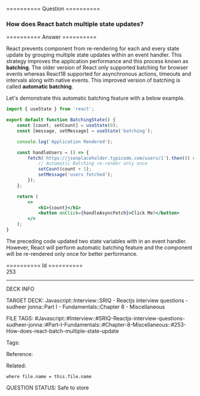 ========== Question ==========  

### How does React batch multiple state updates?  

========== Answer ==========  

React prevents component from re-rendering for each and every state update by grouping multiple state updates within an event handler. This strategy improves the application performance and this process known as **batching**. The older version of React only supported batching for browser events whereas React18 supported for asynchronous actions, timeouts and intervals along with native events. This improved version of batching is called **automatic batching**.

Let's demonstrate this automatic batching feature with a below example.

```jsx
import { useState } from 'react';

export default function BatchingState() {
    const [count, setCount] = useState(0);
    const [message, setMessage] = useState('batching');

    console.log('Application Rendered');

    const handleUsers = () => {
        fetch('https://jsonplaceholder.typicode.com/users/1').then(() => {
            // Automatic Batching re-render only once
            setCount(count + 1);
            setMessage('users fetched');
        });
    };

    return (
        <>
            <h1>{count}</h1>
            <button onClick={handleAsyncFetch}>Click Me!</button>
        </>
    );
}
```

The preceding code updated two state variables with in an event handler. However, React will perform automatic batching feature and the component will be re-rendered only once for better performance.

========== Id ==========  
253

---

DECK INFO

TARGET DECK: Javascript::Interview::SRIQ - Reactjs interview questions - sudheer jonna::Part I - Fundamentals::Chapter 8 - Miscellaneous

FILE TAGS: #Javascript::#Interview::#SRIQ-Reactjs-interview-questions-sudheer-jonna::#Part-I-Fundamentals::#Chapter-8-Miscellaneous::#253-How-does-react-batch-multiple-state-update

Tags:

Reference:

Related:

```dataview
where file.name = this.file.name
```

QUESTION STATUS: Safe to store
